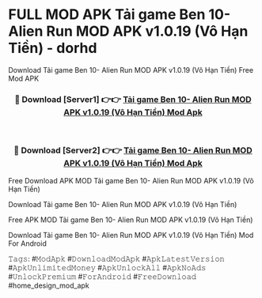 # FULL MOD APK Tải game Ben 10- Alien Run MOD APK v1.0.19 (Vô Hạn Tiền) - dorhd
Download Tải game Ben 10- Alien Run MOD APK v1.0.19 (Vô Hạn Tiền) Free Mod APK

<div align="center">
<h3>🔴 Download [Server1] 👉👉 <a href="https://apk-comot.site?title=Tải_game_Ben_10-_Alien_Run_MOD_APK_v1.0.19_(Vô_Hạn_Tiền)">Tải game Ben 10- Alien Run MOD APK v1.0.19 (Vô Hạn Tiền) Mod Apk</a></h3><br>

<h3>🔴 Download [Server2] 👉👉 <a href="https://apk-comot.site?title=Tải_game_Ben_10-_Alien_Run_MOD_APK_v1.0.19_(Vô_Hạn_Tiền)">Tải game Ben 10- Alien Run MOD APK v1.0.19 (Vô Hạn Tiền) Mod Apk</a></h3>
</div>


Free Download APK MOD Tải game Ben 10- Alien Run MOD APK v1.0.19 (Vô Hạn Tiền)

Download Tải game Ben 10- Alien Run MOD APK v1.0.19 (Vô Hạn Tiền) 

Free APK MOD Tải game Ben 10- Alien Run MOD APK v1.0.19 (Vô Hạn Tiền) 

Download Tải game Ben 10- Alien Run MOD APK v1.0.19 (Vô Hạn Tiền) Mod For Android

𝚃𝚊𝚐𝚜: #𝙼𝚘𝚍𝙰𝚙𝚔 #𝙳𝚘𝚠𝚗𝚕𝚘𝚊𝚍𝙼𝚘𝚍𝙰𝚙𝚔 #𝙰𝚙𝚔𝙻𝚊𝚝𝚎𝚜𝚝𝚅𝚎𝚛𝚜𝚒𝚘𝚗 #𝙰𝚙𝚔𝚄𝚗𝚕𝚒𝚖𝚒𝚝𝚎𝚍𝙼𝚘𝚗𝚎𝚢 #𝙰𝚙𝚔𝚄𝚗𝚕𝚘𝚌𝚔𝙰𝚕𝚕 #𝙰𝚙𝚔𝙽𝚘𝙰𝚍𝚜 #𝚄𝚗𝚕𝚘𝚌𝚔𝙿𝚛𝚎𝚖𝚒𝚞𝚖 #𝙵𝚘𝚛𝙰𝚗𝚍𝚛𝚘𝚒𝚍 #𝙵𝚛𝚎𝚎𝙳𝚘𝚠𝚗𝚕𝚘𝚊𝚍 #home_design_mod_apk